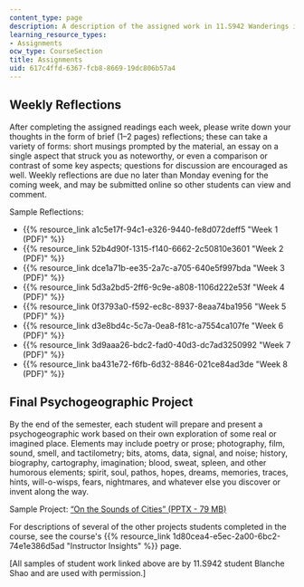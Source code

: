```yaml
---
content_type: page
description: A description of the assigned work in 11.S942 Wanderings in Psychogeography.
learning_resource_types:
- Assignments
ocw_type: CourseSection
title: Assignments
uid: 617c4ffd-6367-fcb8-8669-19dc806b57a4
---
```


Weekly Reflections
------------------

After completing the assigned readings each week, please write down your thoughts in the form of brief (1–2 pages) reflections; these can take a variety of forms: short musings prompted by the material, an essay on a single aspect that struck you as noteworthy, or even a comparison or contrast of some key aspects; questions for discussion are encouraged as well. Weekly reflections are due no later than Monday evening for the coming week, and may be submitted online so other students can view and comment.

Sample Reflections:

*   {{% resource_link a1c5e17f-94c1-e326-9440-fe8d072deff5 "Week 1 (PDF)" %}}
*   {{% resource_link 52b4d90f-1315-f140-6662-2c50810e3601 "Week 2 (PDF)" %}}
*   {{% resource_link dce1a71b-ee35-2a7c-a705-640e5f997bda "Week 3 (PDF)" %}}
*   {{% resource_link 5d3a2bd5-2ff6-9c9e-a808-1106d222e53f "Week 4 (PDF)" %}}
*   {{% resource_link 0f3793a0-f592-ec8c-8937-8eaa74ba1956 "Week 5 (PDF)" %}}
*   {{% resource_link d3e8bd4c-5c7a-0ea8-f81c-a7554ca107fe "Week 6 (PDF)" %}}
*   {{% resource_link 3d9aaa26-bdc2-fad0-40d3-dc7ad3250992 "Week 7 (PDF)" %}}
*   {{% resource_link ba431e72-f6fb-6d32-8846-021ce84ad3de "Week 8 (PDF)" %}}

Final Psychogeographic Project
------------------------------

By the end of the semester, each student will prepare and present a psychogeographic work based on their own exploration of some real or imagined place. Elements may include poetry or prose; photography, film, sound, smell, and tactilometry; bits, atoms, data, signal, and noise; history, biography, cartography, imagination; blood, sweat, spleen, and other humorous elements; spirit, soul, pathos, hopes, dreams, memories, traces, hints, will-o-wisps, fears, nightmares, and whatever else you discover or invent along the way.

Sample Project: [“On the Sounds of Cities” (PPTX - 79 MB)](/ans7870/11/11.S942/F20/MIT11_s942f20_shao_slides.pptx)

For descriptions of several of the other projects students completed in the course, see the course's {{% resource_link 1d80cea4-e5ec-2a00-6bc2-74e1e386d5ad "Instructor Insights" %}} page.

\[All samples of student work linked above are by 11.S942 student Blanche Shao and are used with permission.\]